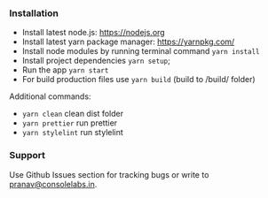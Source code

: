 ### Installation ###

* Install latest node.js: https://nodejs.org​
* Install latest yarn package manager: https://yarnpkg.com/​
* Install node modules by running terminal command `yarn install`
* Install project dependencies `yarn setup`;
* Run the app `yarn start`
* For build production files use `yarn build` (build to /build/ folder)

Additional commands:

* `yarn clean` clean dist folder
* `yarn prettier` run prettier
* `yarn stylelint` run stylelint

### Support ###

Use Github Issues section for tracking bugs or write to [pranav@consolelabs.in](mailto:pranav@consolelabs.in).